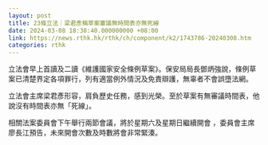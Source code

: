 ```yaml
---
layout: post
title: 23條立法｜梁君彥稱草案審議無時間表亦無死線
date: 2024-03-08 18:38:40.000000000 +08:00
link: https://news.rthk.hk/rthk/ch/component/k2/1743786-20240308.htm
categories: rthk
---
```


立法會早上首讀及二讀《維護國家安全條例草案》。保安局局長鄧炳強說，條例草案已清楚界定各項罪行，列有適當例外情況及免責辯護，無辜者不會誤墮法網。

立法會主席梁君彥形容，肩負歷史任務，感到光榮。至於草案有無審議時間表，他說沒有時間表亦無「死線」。

相關法案委員會下午舉行兩節會議，將於星期六及星期日繼續開會 ，委員會主席廖長江預告，未來開會次數及時數將會非常緊湊。
